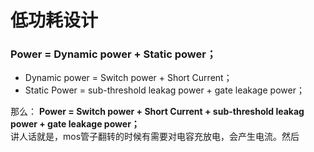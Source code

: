 # 低功耗设计
### Power = Dynamic power + Static power；
- Dynamic power = Switch power + Short Current；     
- Static Power = sub-threshold leakag power + gate leakage power；   

那么：  **Power = Switch power + Short Current + sub-threshold leakag power + gate leakage power；**   
讲人话就是，mos管子翻转的时候有需要对电容充放电，会产生电流。然后
